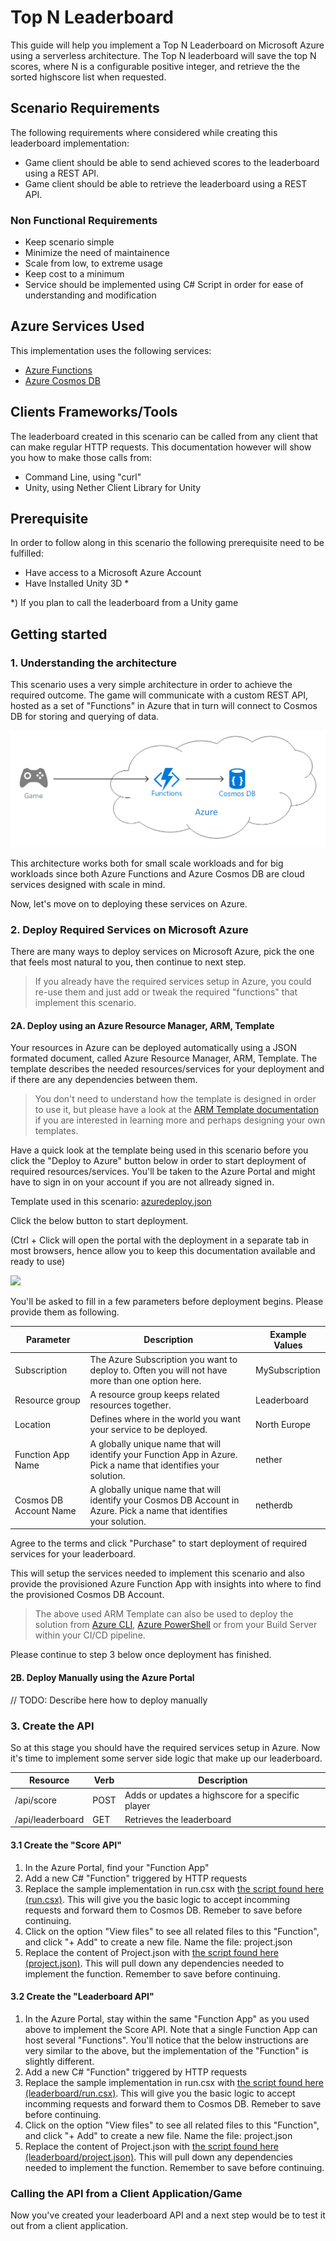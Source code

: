 # Top N Leaderboard

This guide will help you implement a Top N Leaderboard on Microsoft Azure using a serverless architecture. The Top N leaderboard will save the top N scores, where N is a configurable positive integer, and retrieve the the sorted highscore list when requested.

## Scenario Requirements

The following requirements where considered while creating this leaderboard implementation:

* Game client should be able to send achieved scores to the leaderboard using a REST API.
* Game client should be able to retrieve the leaderboard using a REST API.

### Non Functional Requirements

* Keep scenario simple
* Minimize the need of maintainence
* Scale from low, to extreme usage
* Keep cost to a minimum
* Service should be implemented using C# Script in order for ease of understanding and modification

## Azure Services Used

This implementation uses the following services:

* [Azure Functions](https://azure.microsoft.com/en-us/services/functions/)
* [Azure Cosmos DB](https://azure.microsoft.com/en-us/services/cosmos-db/)

## Clients Frameworks/Tools

The leaderboard created in this scenario can be called from any client that can make regular HTTP requests. This documentation however will show you how to make those calls from:

* Command Line, using "curl"
* Unity, using Nether Client Library for Unity

## Prerequisite

In order to follow along in this scenario the following prerequisite need to be fulfilled:

* Have access to a Microsoft Azure Account
* Have Installed Unity 3D *

*) If you plan to call the leaderboard from a Unity game

## Getting started

### 1. Understanding the architecture

This scenario uses a very simple architecture in order to achieve the required outcome. The game will communicate with a custom REST API, hosted as a set of "Functions" in Azure that in turn will connect to Cosmos DB for storing and querying of data.

![Architecture Diagram](../../../architectures/game-function-cosmos.png "Game-> Functions-> CosmosDB")

This architecture works both for small scale workloads and for big workloads since both Azure Functions and Azure Cosmos DB are cloud services designed with scale in mind.

Now, let's move on to deploying these services on Azure.

### 2. Deploy Required Services on Microsoft Azure

There are many ways to deploy services on Microsoft Azure, pick the one that feels most natural to you, then continue to next step.

> If you already have the required services setup in Azure, you could re-use them and just add or tweak the required "functions" that implement this scenario.

#### 2A. Deploy using an Azure Resource Manager, ARM, Template

Your resources in Azure can be deployed automatically using a JSON formated document, called Azure Resource Manager, ARM, Template. The template describes the needed resources/services for your deployment and if there are any dependencies between them.

> You don't need to understand how the template is designed in order to use it, but please have a look at the [ARM Template documentation](https://docs.microsoft.com/en-us/azure/azure-resource-manager/resource-group-authoring-templates) if you are interested in learning more and perhaps designing your own templates.

Have a quick look at the template being used in this scenario before you click the "Deploy to Azure" button below in order to start deployment of required resources/services. You'll be taken to the Azure Portal and might have to sign in on your account if you are not allready signed in.

Template used in this scenario: [azuredeploy.json](azuredeploy.json)

Click the below button to start deployment.

(Ctrl + Click will open the portal with the deployment in a separate tab in most browsers, hence allow you to keep this documentation available and ready to use)

<a href="https://portal.azure.com/#create/Microsoft.Template/uri/https%3A%2F%2Fraw.githubusercontent.com%2Fkrist00fer%2Fnether%2Fserverless%2Fsrc%2Fcloud%2Ffunctions%2Fleaderboards%2Ftop-n%2Fazuredeploy.json" target="_blank"><img src="http://azuredeploy.net/deploybutton.png"/></a>

You'll be asked to fill in a few parameters before deployment begins. Please provide them as following.

Parameter           | Description                   | Example Values
--------------------|-------------------------------|--------------------
Subscription        | The Azure Subscription you want to deploy to. Often you will not have more than one option here. | MySubscription
Resource group      | A resource group keeps related resources together. | Leaderboard
Location            | Defines where in the world you want your service to be deployed. | North Europe
Function App Name   | A globally unique name that will identify your Function App in Azure. Pick a name that identifies your solution. | nether
Cosmos DB Account Name | A globally unique name that will identify your Cosmos DB Account in Azure. Pick a name that identifies your solution. | netherdb

Agree to the terms and click "Purchase" to start deployment of required services for your leaderboard.

This will setup the services needed to implement this scenario and also provide the provisioned Azure Function App with insights into where to find the provisioned Cosmos DB Account.

> The above used ARM Template can also be used to deploy the solution from [Azure CLI](https://docs.microsoft.com/en-us/cli/azure/install-azure-cli), [Azure PowerShell](https://docs.microsoft.com/en-us/powershell/azure/install-azurerm-ps) or from your Build Server within your CI/CD pipeline.

Please continue to step 3 below once deployment has finished.

#### 2B. Deploy Manually using the Azure Portal

// TODO: Describe here how to deploy manually

### 3. Create the API

So at this stage you should have the required services setup in Azure. Now it's time to implement some server side logic that make up our leaderboard.

Resource          | Verb | Description
------------------|------|-----------------------------
/api/score        | POST | Adds or updates a highscore for a specific player
/api/leaderboard  | GET  | Retrieves the leaderboard

#### 3.1 Create the "Score API"

1. In the Azure Portal, find your "Function App"
2. Add a new C# "Function" triggered by HTTP requests
3. Replace the sample implementation in run.csx with [the script found here (run.csx)](score/run.csx). This will give you the basic logic to accept incomming requests and forward them to Cosmos DB. Remeber to save before continuing.
4. Click on the option "View files" to see all related files to this "Function", and click "+ Add" to create a new file. Name the file: project.json
5. Replace the content of Project.json with [the script found here (project.json)](score/project.json). This will pull down any dependencies needed to implement the function. Remember to save before continuing.

#### 3.2 Create the "Leaderboard API"

1. In the Azure Portal, stay within the same "Function App" as you used above to implement the Score API. Note that a single Function App can host several "Functions". You'll notice that the below instructions are very similar to the above, but the implementation of the "Function" is slightly different.
2. Add a new C# "Function" triggered by HTTP requests
3. Replace the sample implementation in run.csx with [the script found here (leaderboard/run.csx)](leaderboard/run.csx). This will give you the basic logic to accept incomming requests and forward them to Cosmos DB. Remeber to save before continuing.
4. Click on the option "View files" to see all related files to this "Function", and click "+ Add" to create a new file. Name the file: project.json
5. Replace the content of Project.json with [the script found here (leaderboard/project.json)](leaderboard/project.json). This will pull down any dependencies needed to implement the function. Remember to save before continuing.

### Calling the API from a Client Application/Game

Now you've created your leaderboard API and a next step would be to test it out from a client application.
